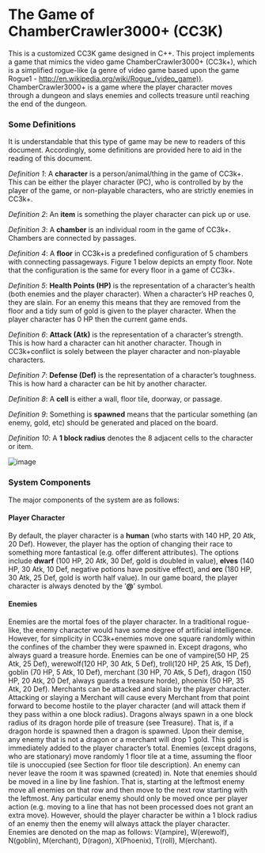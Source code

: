 # The Game of ChamberCrawler3000+ (CC3K)
This is a customized CC3K game designed in C++. This project implements a game that mimics the video game ChamberCrawler3000+ (CC3k+), which is a simplified rogue-like (a genre of video game based upon the game Rogue1 - http://en.wikipedia.org/wiki/Rogue_(video_game)). ChamberCrawler3000+ is a game where the player character moves through a dungeon and slays enemies and collects treasure until reaching the end of the dungeon.

### Some Definitions
It is understandable that this type of game may be new to readers of this document. Accordingly, some definitions are provided here to aid in the reading of this document.

*Definition 1*: A **character** is a person/animal/thing in the game of CC3k+. This can be either the player character (PC), who is controlled by by the player of the game, or non-playable characters, who are strictly enemies in CC3k+.

*Definition 2*: An **item** is something the player character can pick up or use.

*Definition 3*: A **chamber** is an individual room in the game of CC3k+. Chambers are connected by passages.

*Definition 4*: A **floor** in CC3k+is a predefined configuration of 5 chambers with connecting passageways. Figure 1 below depicts an empty floor. Note that the configuration is the same for every floor in a game of CC3k+.

*Definition 5*: **Health Points (HP)** is the representation of a character’s health (both enemies and the player character). When a character’s HP reaches 0, they are slain. For an enemy this means that they are removed from the floor and a tidy sum of gold is given to the player character. When the player character has 0 HP then the current game ends.

*Definition 6*: **Attack (Atk)** is the representation of a character’s strength. This is how hard a character can hit another character. Though in CC3k+conflict is solely between the player character and non-playable characters.

*Definition 7*: **Defense (Def)** is the representation of a character’s toughness. This is how hard a character can be hit by another character.

*Definition 8*: A **cell** is either a wall, floor tile, doorway, or passage.

*Definition 9*: Something is **spawned** means that the particular something (an enemy, gold, etc) should be generated and placed on the board.

*Definition 10*: A **1 block radius** denotes the 8 adjacent cells to the character or item.

![image](https://user-images.githubusercontent.com/118148925/210157617-28403458-3597-4dac-9dc4-8502803be60e.png)


### System Components
The major components of the system are as follows:

#### Player Character

By default, the player character is a **human** (who starts with 140 HP, 20 Atk, 20 Def). However, the player has the option of changing their race to something more fantastical (e.g. offer different attributes). The options include **dwarf** (100 HP, 20 Atk, 30 Def, gold is doubled in value), **elves** (140 HP, 30 Atk, 10 Def, negative potions have positive effect), and **orc** (180 HP, 30 Atk, 25 Def, gold is worth half value). In our game board, the player character is always denoted by the ’**@**’ symbol.

#### Enemies
Enemies are the mortal foes of the player character. In a traditional rogue-like, the enemy character would have some degree
of artificial intelligence. However, for simplicity in CC3k+enemies move one square randomly within the confines of the
chamber they were spawned in. Except dragons, who always guard a treasure horde.
Enemies can be one of vampire(50 HP, 25 Atk, 25 Def), werewolf(120 HP, 30 Atk, 5 Def), troll(120 HP, 25 Atk, 15 Def),
goblin (70 HP, 5 Atk, 10 Def), merchant (30 HP, 70 Atk, 5 Def), dragon (150 HP, 20 Atk, 20 Def, always guards a treasure
horde), phoenix (50 HP, 35 Atk, 20 Def).
Merchants can be attacked and slain by the player character. Attacking or slaying a Merchant will cause every Merchant
from that point forward to become hostile to the player character (and will attack them if they pass within a one block radius).
Dragons always spawn in a one block radius of its dragon horde pile of treasure (see Treasure). That is, if a dragon horde
is spawned then a dragon is spawned.
Upon their demise, any enemy that is not a dragon or a merchant will drop 1 gold. This gold is immediately added to the
player character’s total.
Enemies (except dragons, who are stationary) move randomly 1 floor tile at a time, assuming the floor tile is unoccupied
(see Section for floor tile description). An enemy can never leave the room it was spawned (created) in. Note that enemies
should be moved in a line by line fashion. That is, starting at the leftmost enemy move all enemies on that row and then move
to the next row starting with the leftmost. Any particular enemy should only be moved once per player action (e.g. moving
to a line that has not been processed does not grant an extra move). However, should the player character be within a 1 block
radius of an enemy then the enemy will always attack the player character.
Enemies are denoted on the map as follows: V(ampire), W(erewolf), N(goblin), M(erchant), D(ragon), X(Phoenix),
T(roll), M(erchant).
